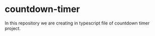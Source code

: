 # countdown-timer
In this repository we are creating in typescript file of countdown timer project.
